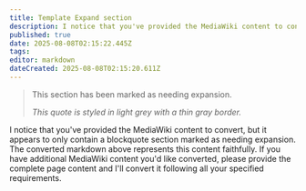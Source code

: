 ```yaml
---
title: Template Expand section
description: I notice that you've provided the MediaWiki content to convert, but it appears to only contain a blockquote section marked as needing expansion.
published: true
date: 2025-08-08T02:15:22.445Z
tags: 
editor: markdown
dateCreated: 2025-08-08T02:15:20.611Z
---
```


> This section has been marked as needing expansion.
> 
> *This quote is styled in light grey with a thin gray border.*

I notice that you've provided the MediaWiki content to convert, but it appears to only contain a blockquote section marked as needing expansion. The converted markdown above represents this content faithfully. If you have additional MediaWiki content you'd like converted, please provide the complete page content and I'll convert it following all your specified requirements.
